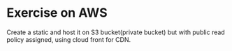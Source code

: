 # Exercise on AWS

Create a static and host it on S3 bucket(private bucket) but with public read policy assigned, using cloud front for CDN.

